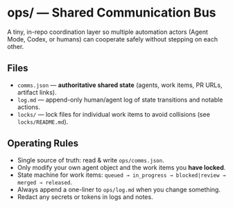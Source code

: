 # ops/ — Shared Communication Bus

A tiny, in-repo coordination layer so multiple automation actors (Agent Mode, Codex, or humans)
can cooperate safely without stepping on each other.

## Files
- `comms.json` — **authoritative shared state** (agents, work items, PR URLs, artifact links).
- `log.md` — append-only human/agent log of state transitions and notable actions.
- `locks/` — lock files for individual work items to avoid collisions (see `locks/README.md`).

## Operating Rules
- Single source of truth: read & write `ops/comms.json`.
- Only modify your own agent object and the work items you **have locked**.
- State machine for work items: `queued → in_progress → blocked|review → merged → released`.
- Always append a one-liner to `ops/log.md` when you change something.
- Redact any secrets or tokens in logs and notes.
